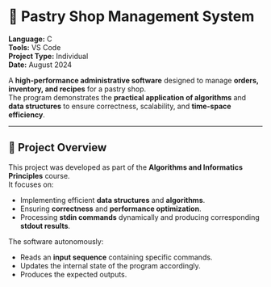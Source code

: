 # 🧁 Pastry Shop Management System

**Language:** C  
**Tools:** VS Code  
**Project Type:** Individual  
**Date:** August 2024

A **high-performance administrative software** designed to manage **orders, inventory, and recipes** for a pastry shop.  
The program demonstrates the **practical application of algorithms** and **data structures** to ensure correctness, scalability, and **time-space efficiency**.

---

## 📜 Project Overview

This project was developed as part of the **Algorithms and Informatics Principles** course.  
It focuses on:

- Implementing efficient **data structures** and **algorithms**.
- Ensuring **correctness** and **performance optimization**.
- Processing **stdin commands** dynamically and producing corresponding **stdout results**.

The software autonomously:

- Reads an **input sequence** containing specific commands.
- Updates the internal state of the program accordingly.
- Produces the expected outputs.
